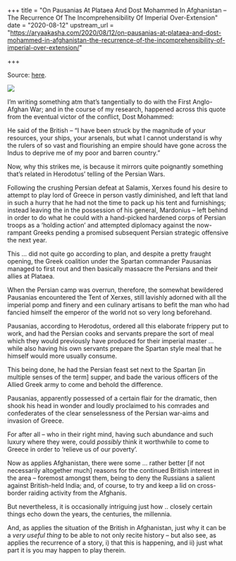 +++
title = "On Pausanias At Plataea And Dost Mohammed In Afghanistan – The Recurrence Of The Incomprehensibility Of Imperial Over-Extension"
date = "2020-08-12"
upstream_url = "https://aryaakasha.com/2020/08/12/on-pausanias-at-plataea-and-dost-mohammed-in-afghanistan-the-recurrence-of-the-incomprehensibility-of-imperial-over-extension/"

+++

Source: [here](https://aryaakasha.com/2020/08/12/on-pausanias-at-plataea-and-dost-mohammed-in-afghanistan-the-recurrence-of-the-incomprehensibility-of-imperial-over-extension/).

![](https://aryaakasha.files.wordpress.com/2020/08/68747787_10162126363575574_8141279198703517696_n.jpg?w=492)

I’m writing something atm that’s tangentially to do with the First Anglo-Afghan War; and in the course of my research, happened across this quote from the eventual victor of the conflict, Dost Mohammed:

He said of the British – “I have been struck by the magnitude of your resources, your ships, your arsenals, but what I cannot understand is why the rulers of so vast and flourishing an empire should have gone across the Indus to deprive me of my poor and barren country.”

Now, why this strikes me, is because it mirrors quite poignantly something that’s related in Herodotus’ telling of the Persian Wars.

Following the crushing Persian defeat at Salamis, Xerxes found his desire to attempt to play lord of Greece in person vastly diminished, and left that land in such a hurry that he had not the time to pack up his tent and furnishings; instead leaving the in the possession of his general, Mardonius – left behind in order to do what he could with a hand-picked hardened corps of Persian troops as a ‘holding action’ and attempted diplomacy against the now-rampant Greeks pending a promised subsequent Persian strategic offensive the next year.

This … did not quite go according to plan, and despite a pretty fraught opening, the Greek coalition under the Spartan commander Pausanias managed to first rout and then basically massacre the Persians and their allies at Plataea.

When the Persian camp was overrun, therefore, the somewhat bewildered Pausanias encountered the Tent of Xerxes, still lavishly adorned with all the imperial pomp and finery and een culinary artisans to befit the man who had fancied himself the emperor of the world not so very long beforehand.

Pausanias, according to Herodotus, ordered all this elaborate frippery put to work, and had the Persian cooks and servants prepare the sort of meal which they would previously have produced for their imperial master … while also having his own servants prepare the Spartan style meal that he himself would more usually consume.

This being done, he had the Persian feast set next to the Spartan \[in multiple senses of the term\] supper, and bade the various officers of the Allied Greek army to come and behold the difference.

Pausanias, apparently possessed of a certain flair for the dramatic, then shook his head in wonder and loudly proclaimed to his comrades and confederates of the clear senselessness of the Persian war-aims and invasion of Greece.

For after all – who in their right mind, having such abundance and such luxury where they were, could *possibly* think it worthwhile to come to Greece in order to ‘relieve us of our poverty’.

Now as applies Afghanistan, there were some … rather better \[if not necessarily altogether much\] reasons for the continued British interest in the area – foremost amongst them, being to deny the Russians a salient against British-held India; and, of course, to try and keep a lid on cross-border raiding activity from the Afghanis.

But nevertheless, it is occasionally intriguing just how .. closely certain things echo down the years, the centuries, the millennia.

And, as applies the situation of the British in Afghanistan, just why it can be a *very useful thing* to be able to not only recite history – but also see, as applies the recurrence of a story, i) that this is happening, and ii) just what part it is you may happen to play therein.
